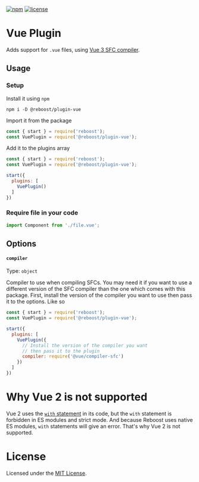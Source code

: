 [![npm](https://img.shields.io/npm/v/@reboost/plugin-vue?style=flat-square)](https://www.npmjs.com/package/@reboost/plugin-vue)
[![license](https://img.shields.io/npm/l/@reboost/plugin-vue?style=flat-square)](/LICENSE)

# Vue Plugin
Adds support for `.vue` files, using [Vue 3 SFC compiler](https://www.npmjs.com/package/@vue/compiler-sfc).

## Usage
### Setup
Install it using `npm`
```shell
npm i -D @reboost/plugin-vue
```
Import it from the package
```js
const { start } = require('reboost');
const VuePlugin = require('@reboost/plugin-vue');
```
Add it to the plugins array
```js
const { start } = require('reboost');
const VuePlugin = require('@reboost/plugin-vue');

start({
  plugins: [
    VuePlugin()
  ]
})
```
### Require file in your code
```js
import Component from './file.vue';
```

## Options
#### `compiler`
Type: `object`

Compiler to use when compiling SFCs. You may need it if you want to use a different version
of the SFC compiler than the one which comes with this package. First, install the version of the compiler
you want to use then pass it to the options. Like so
```js
const { start } = require('reboost');
const VuePlugin = require('@reboost/plugin-vue');

start({
  plugins: [
    VuePlugin({
      // Install the version of the compiler you want
      // then pass it to the plugin
      compiler: require('@vue/compiler-sfc')
    })
  ]
})
```

# Why Vue 2 is not supported
Vue 2 uses the [`with` statement](https://developer.mozilla.org/en-US/docs/Web/JavaScript/Reference/Statements/with)
in its code, but the `with` statement is forbidden in ES modules and strict mode. And because Reboost uses native
ES modules, `with` statements will give an error. That's why Vue 2 is not supported.

# License
Licensed under the [MIT License](/LICENSE).

